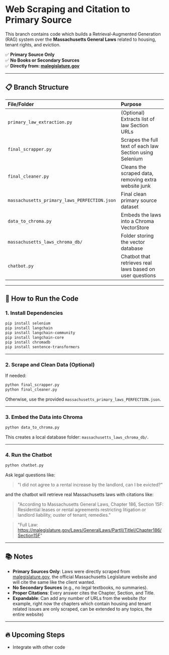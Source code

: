 # Web Scraping and Citation to Primary Source

This branch contains code which builds a Retrieval-Augmented Generation (RAG) system over the **Massachusetts General Laws** related to housing, tenant rights, and eviction.

✅ **Primary Source Only**  
✅ **No Books or Secondary Sources**  
✅ **Directly from: [malegislature.gov](https://malegislature.gov/Laws/GeneralLaws)**

---

## 📋 Branch Structure

| File/Folder | Purpose |
|:---|:---|
| `primary_law_extraction.py` | (Optional) Extracts list of law Section URLs |
| `final_scrapper.py` | Scrapes the full text of each law Section using Selenium |
| `final_cleaner.py` | Cleans the scraped data, removing extra website junk |
| `massachusetts_primary_laws_PERFECTION.json` | Final clean primary source dataset |
| `data_to_chroma.py` | Embeds the laws into a Chroma VectorStore |
| `massachusetts_laws_chroma_db/` | Folder storing the vector database |
| `chatbot.py` | Chatbot that retrieves real laws based on user questions |

---

## 🚀 How to Run the Code

### 1. Install Dependencies

```bash
pip install selenium
pip install langchain
pip install langchain-community
pip install langchain-core
pip install chromadb
pip install sentence-transformers
```

---

### 2. Scrape and Clean Data (Optional)

If needed:

```bash
python final_scrapper.py
python final_cleaner.py
```

Otherwise, use the provided `massachusetts_primary_laws_PERFECTION.json`.

---

### 3. Embed the Data into Chroma

```bash
python data_to_chroma.py
```

This creates a local database folder: `massachusetts_laws_chroma_db/`.

---

### 4. Run the Chatbot

```bash
python chatbot.py
```

Ask legal questions like:

> "I did not agree to a rental increase by the landlord, can I be evicted?"

and the chatbot will retrieve real Massachusetts laws with citations like:

> "According to Massachusetts General Laws, Chapter 186, Section 15F: Residential leases or rental agreements restricting litigation or landlord liability; ouster of tenant; remedies."

> "Full Law: https://malegislature.gov/Laws/GeneralLaws/PartII/TitleI/Chapter186/Section15F"

---

## 📚 Notes

- **Primary Sources Only**: Laws were directly scraped from [malegislature.gov](https://malegislature.gov/Laws/GeneralLaws), the official Massachusetts Legislature website and will cite the same like the client wanted.
- **No Secondary Sources** (e.g., no legal textbooks, no summaries).
- **Proper Citations**: Every answer cites the Chapter, Section, and Title.
- **Expandable**: Can add any number of URLs from the website (for example, right now the chapters which contain housing and tenant related issues are only scraped, can be extended to any topics, the entire website)

---

## 🔥 Upcoming Steps

- Integrate with other code

